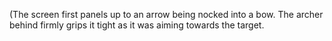 (The screen first panels up to an arrow being nocked into a bow. The archer behind firmly grips it tight as it was aiming towards the target.